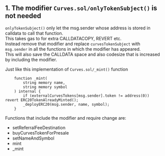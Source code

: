 ## 1. The modifier `Curves.sol/onlyTokenSubject()` is not needed
`onlyTokenSubject()` only let the msg.sender whose address is stored in calldata to call that function. <br>
This takes gas to for extra CALLDATACOPY, REVERT etc. <br>
Instead remove that modifier and replace `curvesTokenSubject` with `msg.sender` in all the functions in which the modifier has appeared.<br>
This will also save the CALLDATA space and also codesize that is increased by including the modifier.

Just like this implementation of `Curves.sol/_mint()` function
```Solidity
    function _mint(
        string memory name,
        string memory symbol
    ) internal {
        if (externalCurvesTokens[msg.sender].token != address(0)) revert ERC20TokenAlreadyMinted();
        _deployERC20(msg.sender, name, symbol);
    }
```

Functions that include the modifier and require change are:<br>
- setReferralFeeDestination
- buyCurvesTokenForPresale
- setNameAndSymbol
- mint
- _mint